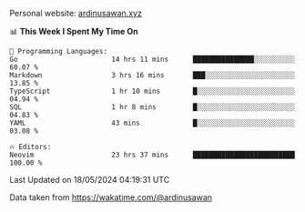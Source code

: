 Personal website: [ardinusawan.xyz](https://ardinusawan.xyz)

<!--START_SECTION:waka-->
📊 **This Week I Spent My Time On** 

```text
💬 Programming Languages: 
Go                       14 hrs 11 mins      ███████████████░░░░░░░░░░   60.07 % 
Markdown                 3 hrs 16 mins       ███░░░░░░░░░░░░░░░░░░░░░░   13.85 % 
TypeScript               1 hr 10 mins        █░░░░░░░░░░░░░░░░░░░░░░░░   04.94 % 
SQL                      1 hr 8 mins         █░░░░░░░░░░░░░░░░░░░░░░░░   04.83 % 
YAML                     43 mins             █░░░░░░░░░░░░░░░░░░░░░░░░   03.08 % 

🔥 Editors: 
Neovim                   23 hrs 37 mins      █████████████████████████   100.00 % 
```


 Last Updated on 18/05/2024 04:19:31 UTC
<!--END_SECTION:waka-->
Data taken from https://wakatime.com/@ardinusawan
